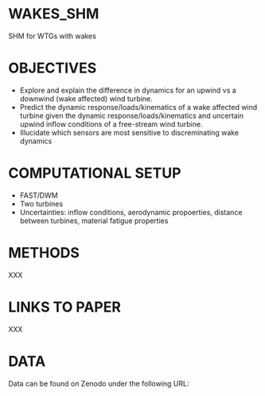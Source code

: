 # WAKES_SHM
SHM for WTGs with wakes

# OBJECTIVES
- Explore and explain the difference in dynamics for an upwind vs a downwind (wake affected) wind turbine.
- Predict the dynamic response/loads/kinematics of a wake affected wind turbine given the dynamic response/loads/kinematics and uncertain upwind inflow conditions of a free-stream wind turbine.
- Illucidate which sensors are most sensitive to discreminating wake dynamics

# COMPUTATIONAL SETUP
- FAST/DWM
- Two turbines
- Uncertainties: inflow conditions, aerodynamic propoerties, distance between turbines, material fatigue properties

# METHODS
XXX

# LINKS TO PAPER
XXX

# DATA
Data can be found on Zenodo under the following URL:

